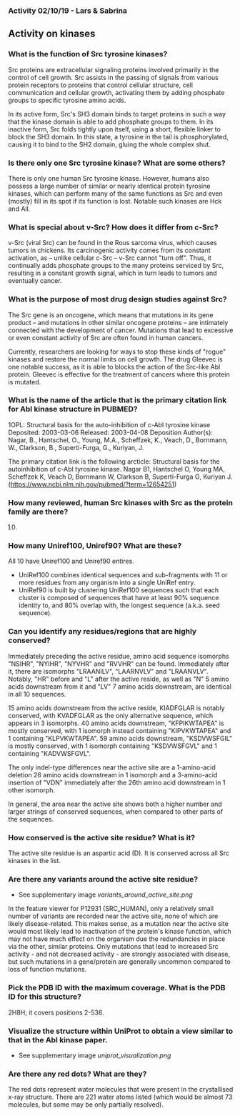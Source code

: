 ### Activity 02/10/19 - Lars & Sabrina

## Activity on kinases

### What is the function of Src tyrosine kinases?

Src proteins are extracellular signaling proteins involved primarily in the control of cell growth. Src assists in the passing of signals from various protein receptors to proteins that control cellular structure, cell communication and cellular growth, activating them by adding phosphate groups to specific tyrosine amino acids.

In its active form, Src's SH3 domain binds to target proteins in such a way that the kinase domain is able to add phosphate groups to them. In its inactive form, Src folds tightly upon itself, using a short, flexible linker to block the SH3 domain. In this state, a tyrosine in the tail is phosphorylated, causing it to bind to the SH2 domain, gluing the whole complex shut.


### Is there only one Src tyrosine kinase? What are some others?

There is only one human Src tyrosine kinase. However, humans also possess a large number of similar or nearly identical protein tyrosine kinases, which can perform many of the same functions as Src and even (mostly) fill in its spot if its function is lost. Notable such kinases are Hck and All.


### What is special about v-Src? How does it differ from c-Src?

v-Src (viral Src) can be found in the Rous sarcoma virus, which causes tumors in chickens. Its carcinogenic activity comes from its constant activation, as – unlike cellular c-Src – v-Src cannot "turn off". Thus, it continually adds phosphate groups to the many proteins serviced by Src, resulting in a constant growth signal, which in turn leads to tumors and eventually cancer.


### What is the purpose of most drug design studies against Src?

The Src gene is an oncogene, which means that mutations in its gene product – and mutations in other similar oncogene proteins – are intimately connected with the development of cancer. Mutations that lead to excessive or even constant activity of Src are often found in human cancers.

Currently, researchers are looking for ways to stop these kinds of "rogue" kinases and restore the normal limits on cell growth. The drug Gleevec is one notable success, as it is able to blocks the action of the Src-like Abl protein. Gleevec is effective for the treatment of cancers where this protein is mutated.


### What is the name of the article that is the primary citation link for Abl kinase structure in PUBMED?

1OPL:
Structural basis for the auto-inhibition of c-Abl tyrosine kinase
Deposited: 2003-03-06
Released: 2003-04-08 
Deposition Author(s): Nagar, B., Hantschel, O., Young, M.A., Scheffzek, K., Veach, D., Bornmann, W., Clarkson, B., Superti-Furga, G., Kuriyan, J.

The primary citation link is the following arcticle:
Structural basis for the autoinhibition of c-Abl tyrosine kinase.
Nagar B1, Hantschel O, Young MA, Scheffzek K, Veach D, Bornmann W, Clarkson B, Superti-Furga G, Kuriyan J.
(https://www.ncbi.nlm.nih.gov/pubmed/?term=12654251)


### How many reviewed, human Src kinases with Src as the protein family are there?

10.

### How many Uniref100, Uniref90? What are these?

All 10 have Uniref100 and Uniref90 entires.

* UniRef100 combines identical sequences and sub-fragments with 11 or more residues from any organism into a single UniRef entry.
* UniRef90 is built by clustering UniRef100 sequences such that each cluster is composed of sequences that have at least 90% sequence identity to, and 80% overlap with, the longest sequence (a.k.a. seed sequence).


### Can you identify any residues/regions that are highly conserved?

Immediately preceding the active residue, amino acid sequence isomorphs "NSIHR", "NYIHR", "NYVHR" and "RVVHR" can be found. Immediately after it, there are isomorphs "LRAANILV", "LAARNVLV" and "LRAANVLV". Notably, "HR" before and "L" after the active reside, as well as "N" 5 amino acids downstream from it and "LV" 7 amino acids downstream, are identical in all 10 sequences.

15 amino acids downstream from the active reside, KIADFGLAR is notably conserved, with KVADFGLAR as the only alternative sequence, which appears in 3 isomorphs.
40 amino acids downstream, "KFPIKWTAPEA" is mostly conserved, with 1 isomorph instead containing "KIPVKWTAPEA" and 1 containing "KLPVKWTAPEA".
59 amino acids downstream, "KSDVWSFGIL" is mostly conserved, with 1 isomorph containing "KSDVWSFGVL" and 1 containing "KADVWSFGVL".

The only indel-type differences near the active site are a 1-amino-acid deletion 26 amino acids downstream in 1 isomorph and a 3-amino-acid insertion of "VDN" immediately after the 26th amino acid downstream in 1 other isomorph.

In general, the area near the active site shows both a higher number and larger strings of conserved sequences, when compared to other parts of the sequences.


### How conserved is the active site residue? What is it?

The active site residue is an aspartic acid (D). It is conserved across all Src kinases in the list.


### Are there any variants around the active site residue?

* See supplementary image _variants_around_active_site.png_

In the feature viewer for P12931 (SRC_HUMAN), only a relatively small number of variants are recorded near the active site, none of which are likely disease-related. This makes sense, as a mutation near the active site would most likely lead to inactivation of the protein's kinase function, which may not have much effect on the organism due the redundancies in place via the other, similar proteins. Only mutations that lead to increased Src activity - and not decreased activity - are strongly associated with disease, but such mutations in a gene/protein are generally uncommon compared to loss of function mutations.


### Pick the PDB ID with the maximum coverage. What is the PDB ID for this structure?

2H8H; it covers positions 2-536.


### Visualize the structure within UniProt to obtain a view similar to that in the Abl kinase paper.

* See supplementary image _uniprot_visualization.png_


### Are there any red dots? What are they?

The red dots represent water molecules that were present in the crystallised x-ray structure.
There are 221 water atoms listed (which would be almost 73 molecules, but some may be only partially resolved).

